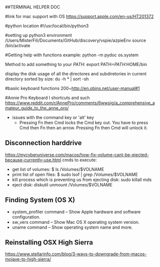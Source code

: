 ##TERMINAL HELPER DOC

#link for mac support with OS
https://support.apple.com/en-us/HT201372

#python location
#!/usr/local/bin/python3

#setting up python3 environment
/Users/MisterFili/Documents/GitHub/discovery/vspie/azpieEnv
source /bin/activate

#Getting help with functions
example: python -m pydoc os.system

Method to add something to your *PATH*:
        export PATH=$PATH:$HOME/bin

display the disk usage of all the directores and subdiretories
in current directory sorted by size:
	du -h * | sort -sh

#basiic keyboard functions
200~http://en.obins.net/user-manual#1

#Annie Pro Keyboard I shortcuts and such
https://www.reddit.com/r/AnnePro/comments/6wwsig/a_comprehensive_amateur_guide_to_the_anne_pro/
* issues with the command key or 'alt' key
    * Pressing Fn then Cmd locks the Cmd key out. You have to press Cmd then Fn then an arrow. Pressing Fn then Cmd will unlock it.

## Disconnection harddrive 
https://mycyberuniverse.com/macos/how-fix-volume-cant-be-ejected-because-currently-use.html
cmds to execute: 
- get list of volumes: $ ls /Volumes/$VOLNAME
- print list of open files: $ sudo lsof | grep /Volumes/$VOLNAME
- kill process which is preventing us from ejecting disk: sudo killall mds
- eject disk: diskutil unmount /Volumes/$VOLNAME


## Finding System (OS X)
* system_profiler command – Show Apple hardware and software configuration.
* sw_vers command – Show Mac OS X operating system version.
* uname command – Show operating system name and more.

## Reinstalling OSX High Sierra 
https://www.stellarinfo.com/blog/3-ways-to-downgrade-from-macos-mojave-to-high-sierra/
